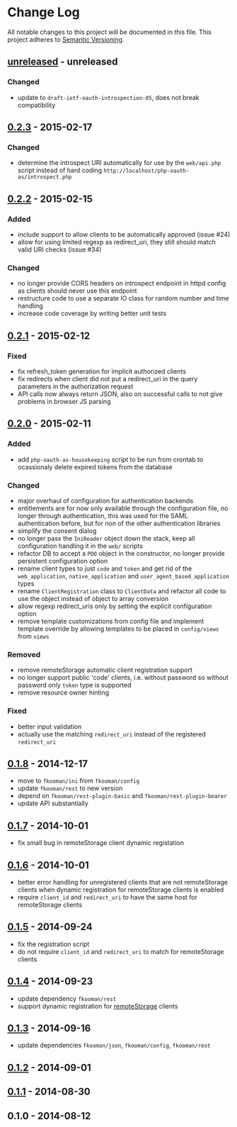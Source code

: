 # Change Log
All notable changes to this project will be documented in this file.
This project adheres to [Semantic Versioning](http://semver.org/).

## [unreleased] - unreleased
### Changed
- update to `draft-ietf-oauth-introspection-05`, does not break compatibility

## [0.2.3] - 2015-02-17
### Changed
- determine the introspect URI automatically for use by the `web/api.php` 
  script instead of hard coding `http://localhost/php-oauth-as/introspect.php`

## [0.2.2] - 2015-02-15
### Added
- include support to allow clients to be automatically approved (issue #24)
- allow for using limited regexp as redirect_uri, they still should match 
  valid URI checks (issue #34)

### Changed
- no longer provide CORS headers on introspect endpoint in httpd 
  config as clients should never use this endpoint
- restructure code to use a separate IO class for random number and time
  handling
- increase code coverage by writing better unit tests

## [0.2.1] - 2015-02-12
### Fixed
- fix refresh_token generation for implicit authorized clients
- fix redirects when client did not put a redirect_uri in the query
  parameters in the authorization request
- API calls now always return JSON, also on successful calls to not give
  problems in browser JS parsing

## [0.2.0] - 2015-02-11
### Added
- add `php-oauth-as-housekeeping` script to be run from crontab to ocassionaly
  delete expired tokens from the database

### Changed
- major overhaul of configuration for authentication backends
- entitlements are for now only available through the configuration file, no
  longer through authentication, this was used for the SAML authentication 
  before, but for non of the other authentication libraries
- simplify the consent dialog
- no longer pass the `IniReader` object down the stack, keep all configuration 
  handling it in the `web/` scripts
- refactor DB to accept a `PDO` object in the constructor, no longer provide
  persistent configuration option
- rename client types to just `code` and `token` and get rid of the 
  `web_application`, `native_application` and `user_agent_based_application`
  types
- rename `ClientRegistration` class to `ClientData` and refactor all code 
  to use the object instead of object to array conversion
- allow regexp redirect_uris only by setting the explicit configuration 
  option
- remove template customizations from config file and implement template
  override by allowing templates to be placed in `config/views` from 
  `views`

### Removed
- remove remoteStorage automatic client registration support
- no longer support public 'code' clients, i.e. without password so without
  password only `token` type is supported
- remove resource owner hinting

### Fixed
- better input validation
- actually use the matching `redirect_uri` instead of the registered 
  `redirect_uri`

## [0.1.8] - 2014-12-17
- move to `fkooman/ini` from `fkooman/config`
- update `fkooman/rest` to new version
- depend on `fkooman/rest-plugin-basic` and `fkooman/rest-plugin-bearer`
- update API substantially

## [0.1.7] - 2014-10-01
- fix small bug in remoteStorage client dynamic registation

## [0.1.6] - 2014-10-01
- better error handling for unregistered clients that are not 
  remoteStorage clients when dynamic registration for remoteStorage
  clients is enabled
- require `client_id` and `redirect_uri` to have the same host for
  remoteStorage clients

## [0.1.5] - 2014-09-24
- fix the registration script
- do not require `client_id` and `redirect_uri` to match for remoteStorage 
  clients

## [0.1.4] - 2014-09-23
- update dependency `fkooman/rest`
- support dynamic registration for [remoteStorage](http://remotestorage.io) 
  clients

## [0.1.3] - 2014-09-16
- update dependencies `fkooman/json`, `fkooman/config`, `fkooman/rest`

## [0.1.2] - 2014-09-01

## [0.1.1] - 2014-08-30

## 0.1.0 - 2014-08-12

[unreleased]: https://github.com/fkooman/php-oauth-as/compare/0.2.3...HEAD
[0.2.3]: https://github.com/fkooman/php-oauth-as/compare/0.2.2...0.2.3
[0.2.2]: https://github.com/fkooman/php-oauth-as/compare/0.2.1...0.2.2
[0.2.1]: https://github.com/fkooman/php-oauth-as/compare/0.2.0...0.2.1
[0.2.0]: https://github.com/fkooman/php-oauth-as/compare/0.1.8...0.2.0
[0.1.8]: https://github.com/fkooman/php-oauth-as/compare/0.1.7...0.1.8
[0.1.7]: https://github.com/fkooman/php-oauth-as/compare/0.1.6...0.1.7
[0.1.6]: https://github.com/fkooman/php-oauth-as/compare/0.1.5...0.1.6
[0.1.5]: https://github.com/fkooman/php-oauth-as/compare/0.1.4...0.1.5
[0.1.4]: https://github.com/fkooman/php-oauth-as/compare/0.1.3...0.1.4
[0.1.3]: https://github.com/fkooman/php-oauth-as/compare/0.1.2...0.1.3
[0.1.2]: https://github.com/fkooman/php-oauth-as/compare/0.1.1...0.1.2
[0.1.1]: https://github.com/fkooman/php-oauth-as/compare/0.1.0...0.1.1

